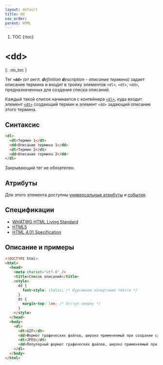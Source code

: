```yaml
---
layout: default
title: dd
nav_order:
parent: HTML
---
```


<!-- prettier-ignore-start -->
1. TOC
{:toc}

# &lt;dd&gt;
{: .no_toc }
<!-- prettier-ignore-end -->

Тег **`<dd>`** _(от англ. **d**efinition **d**escription - описание термина)_ задает описание термина и входит в тройку элементов `<dl>`, `<dt>`, `<dd>`, предназначенных для создания списка описаний.

Каждый такой список начинается с контейнера [`<dl>`](/html/dl/), куда входит элемент [`<dt>`](/html/dt/) создающий термин и элемент `<dd>` задающий описание этого термина.

## Синтаксис

```html
<dl>
  <dt>Термин 1</dt>
  <dd>Описание термина 1</dd>
  <dt>Термин 2</dt>
  <dd>Описание термина 2</dd>
</dl>
```

Закрывающий тег не обязателен.

## Атрибуты

Для этого элемента доступны [универсальные атрибуты](/lib/uni-attr/) и [события](/lib/events/).

## Спецификации

- [WHATWG HTML Living Standard](https://html.spec.whatwg.org/multipage/semantics.html#the-dd-element)
- [HTML5](http://www.w3.org/TR/html5/grouping-content.html#the-dd-element)
- [HTML 4.01 Specification](http://www.w3.org/TR/html401/struct/lists.html#h-10.3)

## Описание и примеры

```html
<!DOCTYPE html>
<html>
  <head>
    <meta charset="utf-8" />
    <title>Список описаний</title>
    <style>
      dd {
        font-style: italic; /* Курсивное начертание текста */
      }
      dt {
        margin-top: 1em; /* Отступ сверху */
      }
    </style>
  </head>
  <body>
    <dl>
      <dt>GIF</dt>
      <dd>Формат графических файлов, широко применяемый при создании сайтов. GIF использует 8-битный цвет и эффективно сжимает сплошные цветные области, при этом сохраняя детали изображения.</dd>
      <dt>JPEG</dt>
      <dd>Популярный формат графических файлов, широко применяемый при создании сайтов и хранения изображений. JPEG поддерживает 24-битный цвет и сохраняет яркость и оттенки цветов в фотографиях. Данный формат называют сжатием с потерями, поскольку алгоритм JPEG выборочно отвергает данные. Метод сжатия может исказить деталь в рисунке, особенно содержащий текст или изображение с чёткими краями. Формат JPEG не поддерживает прозрачность; когда вы сохраняете фотографию в формате JPEG, прозрачные пиксели заполняются определённым цветом.</dd>
    </dl>
  </body>
</html>
```
